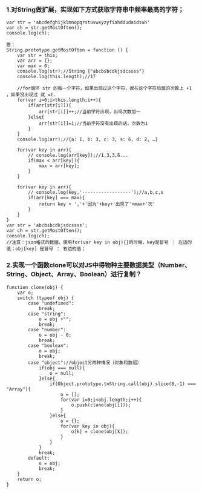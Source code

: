 ### 1.对String做扩展，实现如下方式获取字符串中频率最高的字符；
    var str = 'abcdefghijklmnopqrstuvwxyzyfiahddudaidsuh'
    var ch = str.getMostOften();
    console.log(ch);    
    
    答：
    String.prototype.getMostOften = function () {
        var str = this;
        var arr = {};
        var max = 0;
        console.log(str);//String {"abcbsbcdkjsdcssss"}
        console.log(this.length);//17

        //for循环 str 的每一个字符，如果出现过这个字符，就在这个字符后面的次数上 +1 ，如果没出现过 就 =1.
        for(var i=0;i<this.length;i++){
            if(arr[str[i]]){
                arr[str[i]]++;//当前字符出现，出现次数加一
            }else{
                arr[str[i]]=1;//当前字符没有出现的话，次数为1
            }
        }
        console.log(arr);//{a: 1, b: 3, c: 3, s: 6, d: 2, …}

        for(var key in arr){
            // console.log(arr[key]);//1,3,3,6...
            if(max < arr[key]){
                max = arr[key];
            }
        }

        for(var key in arr){
            // console.log(key,'------------------');//a,b,c,s
            if(arr[key] === max){
                return key + ','+'因为'+key+'出现了'+max+'次'
            }
        }
    }
    var str = 'abcbsbcdkjsdcssss';
    var ch = str.getMostOften();
    console.log(ch);
    //注意：json格式的数据，使用for(var key in obj){}的时候，key是冒号 ： 左边的值；obj[key] 是冒号 ： 右边的值；
### 2.实现一个函数clone可以对JS中得物种主要数据类型（Number、String、Object、Array、Boolean）进行复制？
    function clone(obj) {
        var o;
        switch (typeof obj) {
            case "undefined":
                break;
            case "string":
                o = obj +"";
                break;
            case "number":
                o = obj - 0;
                break;
            case "boolean":
                o = obj;
                break;
            case "object"://object分两种情况（对象和数组）
                if(obj === null){
                    o = null;
                }else{
                    if(Object.prototype.toString.call(obj).slice(8,-1) === "Array"){
                        o = [];
                        for(var i=0;i<obj.length;i++){
                            o.push(clone(obj[i]));
                        }
                    }else{
                        o = {};
                        for(var key in obj){
                            o[k] = clone(obj[k]);
                        }
                    }
                }
                break;
            default:
                o = obj;
                break;
        }
        return o;
    }

    